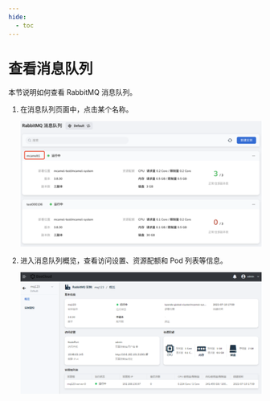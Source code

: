 ```yaml
---
hide:
  - toc
---
```


# 查看消息队列

本节说明如何查看 RabbitMQ 消息队列。

1. 在消息队列页面中，点击某个名称。

    ![点击某个名称](../images/view01.png)

2. 进入消息队列概览，查看访问设置、资源配额和 Pod 列表等信息。

    ![查看](../images/view02.png)
